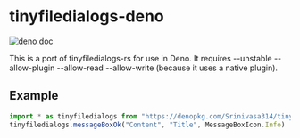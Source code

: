 # tinyfiledialogs-deno
[![deno doc](https://doc.deno.land/badge.svg)](https://doc.deno.land/https/deno.land/x/tinyfiledialogs/mod.ts)

This is a port of tinyfiledialogs-rs for use in Deno.
It requires --unstable --allow-plugin --allow-read --allow-write (because it uses a native plugin).

## Example
```ts
import * as tinyfiledialogs from "https://denopkg.com/Srinivasa314/tinyfiledialogs-deno@1.0/mod.ts"
tinyfiledialogs.messageBoxOk("Content", "Title", MessageBoxIcon.Info)
```